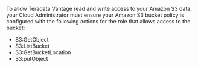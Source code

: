 To allow Teradata Vantage read and write access to your Amazon S3 data, your Cloud Administrator must ensure your Amazon S3 bucket policy is configured with the following actions for the role that allows access to the bucket:

* S3:GetObject
* S3:ListBucket
* S3:GetBucketLocation
* S3:putObject

<!-- **Tip**: If you use NOS while running demo use cases, you don't need to configure the policy because you are accessing a Teradata-managed Amazon S3 bucket. -->
